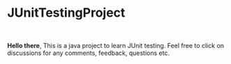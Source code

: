 # JUnitTestingProject

<br>

**Hello there**, This is a java project to learn JUnit testing. Feel free to click on discussions for any comments, feedback, questions etc.
